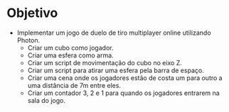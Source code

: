 # Objetivo

- Implementar um jogo de duelo de tiro multiplayer online utilizando Photon.
  - Criar um cubo como jogador.
  - Criar uma esfera como arma.
  - Criar um script de movimentação do cubo no eixo Z.
  - Criar um script para atirar uma esfera pela barra de espaço.
  - Criar uma cena onde os jogadores estão de costa um para outro a uma distância de 7m entre eles.
  - Criar um contador 3, 2 e 1 para quando os jogadores entrarem na sala do jogo.
